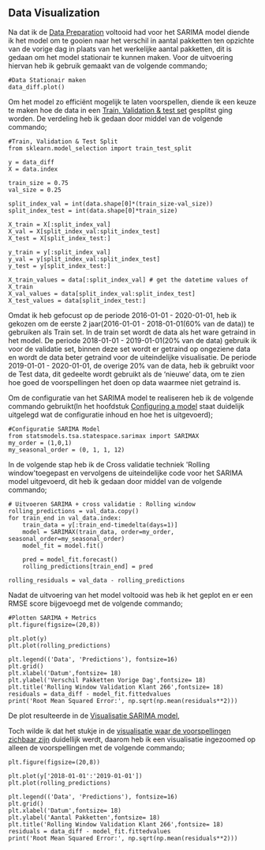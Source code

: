 ## Data Visualization

Na dat ik de [Data Preparation]() voltooid had voor het SARIMA model diende ik het model om te gooien naar het verschil in aantal pakketten ten opzichte van de vorige dag in plaats van het werkelijke aantal pakketten, dit is gedaan om het model stationair te kunnen maken. Voor de uitvoering hiervan heb ik gebruik gemaakt van de volgende commando;

```
#Data Stationair maken
data_diff.plot()
```

Om het model zo efficiënt mogelijk te laten voorspellen, diende ik een keuze te maken hoe de data in een [Train, Validation & test set](https://github.com/Emir-Acikgoz-50/Minor-Data-Science/blob/main/Notebook%20Bewijzen/train%20validate%20test%20set.PNG) gesplitst ging worden. De verdeling heb ik gedaan door middel van de volgende commando;

```
#Train, Validation & Test Split
from sklearn.model_selection import train_test_split

y = data_diff
X = data.index

train_size = 0.75
val_size = 0.25

split_index_val = int(data.shape[0]*(train_size-val_size))
split_index_test = int(data.shape[0]*train_size)

X_train = X[:split_index_val]
X_val = X[split_index_val:split_index_test]
X_test = X[split_index_test:]

y_train = y[:split_index_val]
y_val = y[split_index_val:split_index_test]
y_test = y[split_index_test:]

X_train_values = data[:split_index_val] # get the datetime values of X_train
X_val_values = data[split_index_val:split_index_test]
X_test_values = data[split_index_test:]
```
Omdat ik heb gefocust op de periode 2016-01-01 - 2020-01-01, heb ik gekozen om de eerste 2 jaar(2016-01-01 - 2018-01-01(60% van de data)) te gebruiken als Train set. In de train set wordt de data als het ware getraind in het model. De periode 2018-01-01 - 2019-01-01(20% van de data) gebruik ik voor de validatie set, binnen deze set wordt er getraind op ongeziene data en wordt de data beter getraind voor de uiteindelijke visualisatie. De periode 2019-01-01 - 2020-01-01, de overige 20% van de data, heb ik gebruikt voor de Test data, dit gedeelte wordt gebruikt als de ‘nieuwe’ data, om te zien hoe goed de voorspellingen het doen op data waarmee niet getraind is.


Om de configuratie van het SARIMA model te realiseren heb ik de volgende commando gebruikt(In het hoofdstuk [Configuring a model](https://github.com/Emir-Acikgoz-50/Minor-Data-Science/blob/main/Predictive%20Analytics%20Hoofdstuk/Configuring%20a%20model.md) staat duidelijk uitgelegd wat de configuratie inhoud en hoe het is uitgevoerd);

```
#Configuratie SARIMA Model
from statsmodels.tsa.statespace.sarimax import SARIMAX
my_order = (1,0,1)
my_seasonal_order = (0, 1, 1, 12)

``` 


In de volgende stap heb ik de Cross validatie techniek 'Rolling window'toegepast en vervolgens de uiteindelijke code voor het SARIMA model uitgevoerd, dit heb ik gedaan door middel van de volgende commando;

```
# Uitvoeren SARIMA + cross validatie : Rolling window
rolling_predictions = val_data.copy()
for train_end in val_data.index:
    train_data = y[:train_end-timedelta(days=1)]
    model = SARIMAX(train_data, order=my_order, seasonal_order=my_seasonal_order)
    model_fit = model.fit()
    
    pred = model_fit.forecast()
    rolling_predictions[train_end] = pred

```

```
rolling_residuals = val_data - rolling_predictions
```

Nadat de uitvoering van het model voltooid was heb ik het geplot en er een RMSE score bijgevoegd met de volgende commando;

```
#Plotten SARIMA + Metrics
plt.figure(figsize=(20,8))

plt.plot(y)
plt.plot(rolling_predictions)

plt.legend(('Data', 'Predictions'), fontsize=16)
plt.grid()
plt.xlabel('Datum',fontsize= 18)
plt.ylabel('Verschil Pakketten Vorige Dag',fontsize= 18)
plt.title('Rolling Window Validation Klant 266',fontsize= 18)
residuals = data_diff - model_fit.fittedvalues
print('Root Mean Squared Error:', np.sqrt(np.mean(residuals**2)))
```

De plot resulteerde in de [Visualisatie SARIMA model](), 


Toch wilde ik dat het stukje in de [visualisatie waar de voorspellingen zichbaar zijn]() duidellijk werdt, daarom heb ik een visualisatie ingezoomed op alleen de voorspellingen  met de volgende commando;

```
plt.figure(figsize=(20,8))

plt.plot(y['2018-01-01':'2019-01-01'])
plt.plot(rolling_predictions)

plt.legend(('Data', 'Predictions'), fontsize=16)
plt.grid()
plt.xlabel('Datum',fontsize= 18)
plt.ylabel('Aantal Pakketten',fontsize= 18)
plt.title('Rolling Window Validation Klant 266',fontsize= 18)
residuals = data_diff - model_fit.fittedvalues
print('Root Mean Squared Error:', np.sqrt(np.mean(residuals**2)))
```


